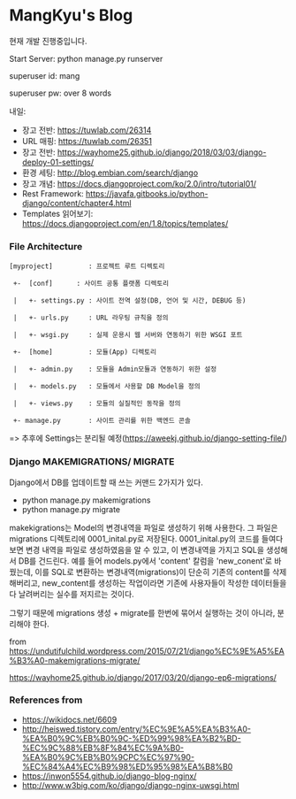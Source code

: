 # MangKyu's Blog



현재 개발 진행중입니다.

Start Server: python manage.py runserver

superuser id: mang

superuser pw: over 8 words

내일: 

- 장고 전반: https://tuwlab.com/26314
- URL 매핑: https://tuwlab.com/26351
- 장고 전반: https://wayhome25.github.io/django/2018/03/03/django-deploy-01-settings/
- 환경 세팅: http://blog.embian.com/search/django
- 장고 개념: https://docs.djangoproject.com/ko/2.0/intro/tutorial01/
- Rest Framework: https://javafa.gitbooks.io/python-django/content/chapter4.html
- Templates 읽어보기: https://docs.djangoproject.com/en/1.8/topics/templates/



### File Architecture

`[myproject]         : 프로젝트 루트 디렉토리`

` +-  [conf]      : 사이트 공통 플랫폼 디렉토리`

` |   +- settings.py : 사이트 전역 설정(DB, 언어 및 시간, DEBUG 등)`

` |   +- urls.py     : URL 라우팅 규칙을 정의`

` |   +- wsgi.py     : 실제 운용시 웹 서버와 연동하기 위한 WSGI 포트`

` +-  [home]         : 모듈(App) 디렉토리`

` |   +- admin.py    : 모듈을 Admin모듈과 연동하기 위한 설정`

` |   +- models.py   : 모듈에서 사용할 DB Model을 정의`

` |   +- views.py    : 모듈의 실질적인 동작을 정의`

` +- manage.py       : 사이트 관리를 위한 백엔드 콘솔`



=>  추후에 Settings는 분리될 예정(https://aweekj.github.io/django-setting-file/)



### Django MAKEMIGRATIONS/ MIGRATE

Django에서 DB를 업데이트할 때 쓰는 커맨드 2가지가 있다.

* python manage.py makemigrations
* python manage.py migrate

makekigrations는 Model의 변경내역을 파일로 생성하기 위해 사용한다. 그 파일은 migrations 디렉토리에 0001_inital.py로 저장된다.  0001_inital.py의 코드를 들여다보면 변경 내역을 파일로 생성하였음을 알 수 있고, 이 변경내역을 가지고 SQL을 생성해서 DB를 건드린다. 예를 들어 models.py에서 'content' 칼럼을 'new_conent'로 바꿨는데, 이를 SQL로 변환하는 변경내역(migrations)이 단순히 기존의 content를 삭제해버리고, new_content를 생성하는 작업이라면 기존에 사용자들이 작성한 데이터들을 다 날려버리는 실수를 저지르는 것이다. 

그렇기 때문에 migrations 생성 + migrate를 한번에 묶어서 실행하는 것이 아니라, 분리해야 한다. 



from 
https://undutifulchild.wordpress.com/2015/07/21/django%EC%9E%A5%EA%B3%A0-makemigrations-migrate/

https://wayhome25.github.io/django/2017/03/20/django-ep6-migrations/

### References from

* https://wikidocs.net/6609
* http://heiswed.tistory.com/entry/%EC%9E%A5%EA%B3%A0-%EA%B0%9C%EB%B0%9C-%ED%99%98%EA%B2%BD-%EC%9C%88%EB%8F%84%EC%9A%B0-%EA%B0%9C%EB%B0%9CPC%EC%97%90-%EC%84%A4%EC%B9%98%ED%95%98%EA%B8%B0
* https://inwon5554.github.io/django-blog-nginx/
* http://www.w3big.com/ko/django/django-nginx-uwsgi.html

